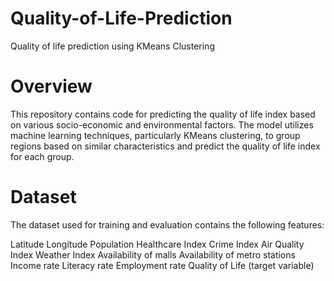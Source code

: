 # Quality-of-Life-Prediction
Quality of life prediction using KMeans Clustering 

# Overview
This repository contains code for predicting the quality of life index based on various socio-economic and environmental factors. The model utilizes machine learning techniques, particularly KMeans clustering, to group regions based on similar characteristics and predict the quality of life index for each group.

# Dataset
The dataset used for training and evaluation contains the following features:

Latitude
Longitude
Population
Healthcare Index
Crime Index
Air Quality Index
Weather Index
Availability of malls
Availability of metro stations
Income rate
Literacy rate
Employment rate
Quality of Life (target variable)
